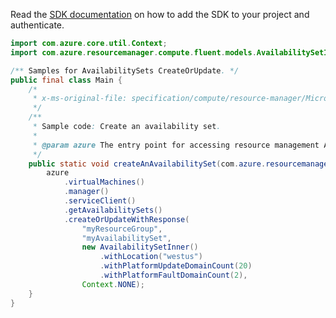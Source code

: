 Read the [SDK documentation](https://github.com/Azure/azure-sdk-for-java/blob/azure-resourcemanager_2.10.0/sdk/resourcemanager/azure-resourcemanager/README.md) on how to add the SDK to your project and authenticate.

```java
import com.azure.core.util.Context;
import com.azure.resourcemanager.compute.fluent.models.AvailabilitySetInner;

/** Samples for AvailabilitySets CreateOrUpdate. */
public final class Main {
    /*
     * x-ms-original-file: specification/compute/resource-manager/Microsoft.Compute/stable/2021-07-01/examples/compute/CreateAnAvailabilitySet.json
     */
    /**
     * Sample code: Create an availability set.
     *
     * @param azure The entry point for accessing resource management APIs in Azure.
     */
    public static void createAnAvailabilitySet(com.azure.resourcemanager.AzureResourceManager azure) {
        azure
            .virtualMachines()
            .manager()
            .serviceClient()
            .getAvailabilitySets()
            .createOrUpdateWithResponse(
                "myResourceGroup",
                "myAvailabilitySet",
                new AvailabilitySetInner()
                    .withLocation("westus")
                    .withPlatformUpdateDomainCount(20)
                    .withPlatformFaultDomainCount(2),
                Context.NONE);
    }
}
```
